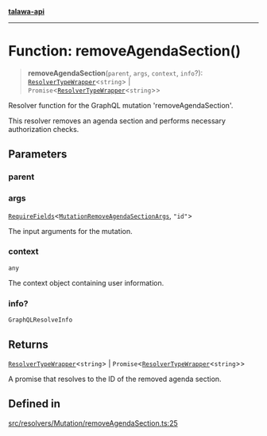 [**talawa-api**](../../../../README.md)

***

# Function: removeAgendaSection()

> **removeAgendaSection**(`parent`, `args`, `context`, `info`?): [`ResolverTypeWrapper`](../../../../types/generatedGraphQLTypes/type-aliases/ResolverTypeWrapper.md)\<`string`\> \| `Promise`\<[`ResolverTypeWrapper`](../../../../types/generatedGraphQLTypes/type-aliases/ResolverTypeWrapper.md)\<`string`\>\>

Resolver function for the GraphQL mutation 'removeAgendaSection'.

This resolver removes an agenda section and performs necessary authorization checks.

## Parameters

### parent

### args

[`RequireFields`](../../../../types/generatedGraphQLTypes/type-aliases/RequireFields.md)\<[`MutationRemoveAgendaSectionArgs`](../../../../types/generatedGraphQLTypes/type-aliases/MutationRemoveAgendaSectionArgs.md), `"id"`\>

The input arguments for the mutation.

### context

`any`

The context object containing user information.

### info?

`GraphQLResolveInfo`

## Returns

[`ResolverTypeWrapper`](../../../../types/generatedGraphQLTypes/type-aliases/ResolverTypeWrapper.md)\<`string`\> \| `Promise`\<[`ResolverTypeWrapper`](../../../../types/generatedGraphQLTypes/type-aliases/ResolverTypeWrapper.md)\<`string`\>\>

A promise that resolves to the ID of the removed agenda section.

## Defined in

[src/resolvers/Mutation/removeAgendaSection.ts:25](https://github.com/Suyash878/talawa-api/blob/e4413cec641a837926071678fed3c7f67234e31e/src/resolvers/Mutation/removeAgendaSection.ts#L25)
